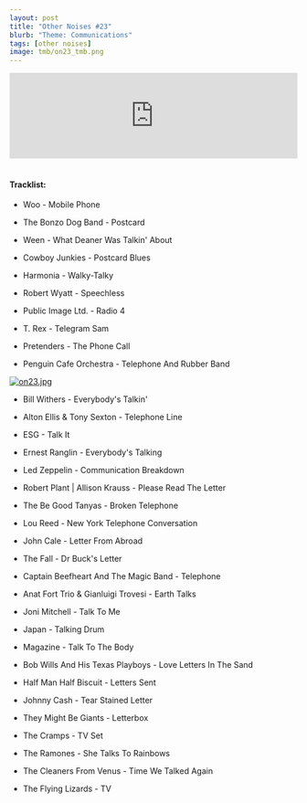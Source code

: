 ```yaml
---
layout: post
title: "Other Noises #23"
blurb: "Theme: Communications"
tags: [other noises]
image: tmb/on23_tmb.png
---
```


<iframe scrolling="no" id="hearthis_at_track_3028314" width="100%" height="150" src="https://hearthis.at/embed/3028314/transparent_black/?hcolor=&color=&style=2&block_size=2&block_space=1&background=1&waveform=0&cover=0&autoplay=0&css=" frameborder="0" allowtransparency allow="autoplay"><p>Listen to <a href="https://hearthis.at/zerocc/other-noises-23-19718-communications/" target="_blank">Other Noises #23 (19/7/18) - COMMUNICATIONS</a> <span>by</span><a href="https://hearthis.at/zerocc/" target="_blank" >Zero</a> <span>on</span> <a href="https://hearthis.at/" target="_blank">hearthis.at</a></p></iframe>
&nbsp;

#### Tracklist:

- Woo - Mobile Phone

- The Bonzo Dog Band - Postcard
- Ween - What Deaner Was Talkin' About
- Cowboy Junkies - Postcard Blues

- Harmonia - Walky-Talky
- Robert Wyatt - Speechless
- Public Image Ltd. - Radio 4

- T. Rex - Telegram Sam
- Pretenders - The Phone Call
- Penguin Cafe Orchestra - Telephone And Rubber Band

[![on23.jpg](https://i.postimg.cc/nrLZnv2r/on23.jpg)](https://postimg.cc/sQbbcGtC)

- Bill Withers - Everybody's Talkin'
- Alton Ellis & Tony Sexton - Telephone Line
- ESG - Talk It
- Ernest Ranglin - Everybody's Talking

- Led Zeppelin - Communication Breakdown
- Robert Plant \| Allison Krauss - Please Read The Letter
- The Be Good Tanyas - Broken Telephone

- Lou Reed - New York Telephone Conversation
- John Cale - Letter From Abroad
- The Fall - Dr Buck's Letter
- Captain Beefheart And The Magic Band - Telephone

- Anat Fort Trio & Gianluigi Trovesi - Earth Talks
- Joni Mitchell - Talk To Me
- Japan - Talking Drum
- Magazine - Talk To The Body

- Bob Wills And His Texas Playboys - Love Letters In The Sand
- Half Man Half Biscuit - Letters Sent
- Johnny Cash - Tear Stained Letter
- They Might Be Giants - Letterbox

- The Cramps - TV Set
- The Ramones - She Talks To Rainbows
- The Cleaners From Venus - Time We Talked Again

- The Flying Lizards - TV
